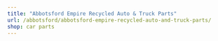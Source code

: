 ```yaml
---
title: "Abbotsford Empire Recycled Auto & Truck Parts"
url: /abbotsford/abbotsford-empire-recycled-auto-and-truck-parts/
shop: car parts
---
```

